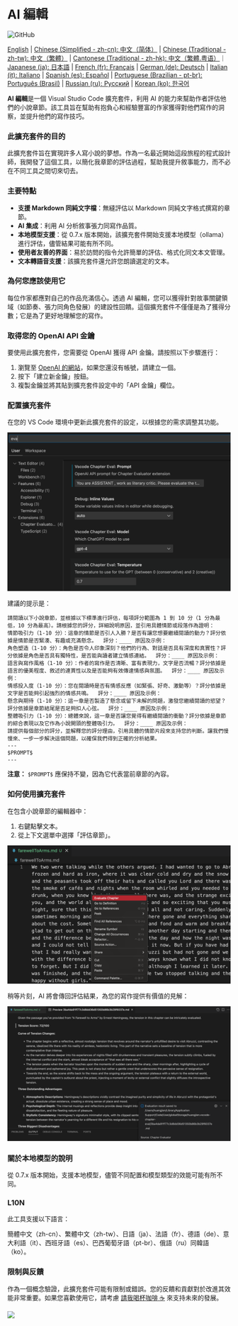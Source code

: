 # AI 編輯

![GitHub](https://img.shields.io/github/license/huangjien/vscode-chapter-eval)

[English](https://github.com/huangjien/vscode-chapter-eval/blob/main/README.md) | [Chinese (Simplified - zh-cn): 中文（简体）](https://github.com/huangjien/vscode-chapter-eval/blob/main/README.zh-cn.md) | [Chinese (Traditional - zh-tw): 中文（繁體）](https://github.com/huangjien/vscode-chapter-eval/blob/main/README.zh-tw.md) | [Cantonese (Traditional - zh-hk): 中文（繁體.粤语）](https://github.com/huangjien/vscode-chapter-eval/blob/main/README.zh-hk.md)｜[Japanese (ja): 日本語](https://github.com/huangjien/vscode-chapter-eval/blob/main/README.ja.md) | [French (fr): Français](https://github.com/huangjien/vscode-chapter-eval/blob/main/README.fr.md) | [German (de): Deutsch](https://github.com/huangjien/vscode-chapter-eval/blob/main/README.de.md) | [Italian (it): Italiano](https://github.com/huangjien/vscode-chapter-eval/blob/main/README.it.md) | [Spanish (es): Español](https://github.com/huangjien/vscode-chapter-eval/blob/main/README.es.md) | [Portuguese (Brazilian - pt-br): Português (Brasil)](https://github.com/huangjien/vscode-chapter-eval/blob/main/README.pt-br.md) | [Russian (ru): Русский](https://github.com/huangjien/vscode-chapter-eval/blob/main/README.ru.md) | [Korean (ko): 한국어](https://github.com/huangjien/vscode-chapter-eval/blob/main/README.ko.md)

**AI 編輯**是一個 Visual Studio Code 擴充套件，利用 AI 的能力來幫助作者評估他們的小說章節。該工具旨在幫助有抱負心和經驗豐富的作家獲得對他們寫作的洞察，並提升他們的寫作技巧。

### 此擴充套件的目的

此擴充套件旨在實現許多人寫小說的夢想。作為一名最近開始這段旅程的程式設計師，我開發了這個工具，以簡化我章節的評估過程，幫助我提升敘事能力，而不必在不同工具之間切來切去。

### 主要特點

- **支援 Markdown 同純文字檔**：無縫評估以 Markdown 同純文字格式撰寫的章節。
- **AI 集成**：利用 AI 分析敘事張力同寫作品質。
- **本地模型支援**：從 0.7.x 版本開始，該擴充套件開始支援本地模型（ollama）進行評估，儘管結果可能有所不同。
- **使用者友善的界面**：易於訪問的指令允許簡單的評估、格式化同文本文管理。
- **文本轉語音支援**：該擴充套件還允許您朗讀選定的文本。

### 為何您應該使用它

每位作家都應對自己的作品充滿信心。透過 AI 編輯，您可以獲得針對故事關鍵領域（如節奏、張力同角色發展）的建設性回饋。這個擴充套件不僅僅是為了獲得分數；它是為了更好地理解您的寫作。

### 取得您的 OpenAI API 金鑰

要使用此擴充套件，您需要從 OpenAI 獲得 API 金鑰。請按照以下步驟進行：

1. 瀏覽至 [OpenAI 的網站](https://platform.openai.com/account/api-keys)，如果您還沒有帳號，請建立一個。
2. 按下「建立新金鑰」按鈕。
3. 複製金鑰並將其貼到擴充套件設定中的「API 金鑰」欄位。

### 配置擴充套件

在您的 VS Code 環境中更新此擴充套件的設定，以根據您的需求調整其功能。

<img src="resources/setup.png" alt="設定" />

建議的提示是：

```
請閱讀以下小說章節，並根據以下標準進行評估，每項評分範圍為 1 到 10 分（1 分為最低，10 分為最高）。請根據您的評分，詳細說明原因，並引用具體情節或段落作為證明：
情節吸引力（1-10 分）：這章的情節是否引人入勝？是否有讓您想要繼續閱讀的動力？評分依據是情節是否緊湊、有趣或充滿懸念。  評分：____ 原因及示例：
角色塑造（1-10 分）：角色是否令人印象深刻？他們的行為、對話是否具有深度和真實性？評分依據是角色是否具有獨特性，是否能與讀者建立情感連結。  評分：____ 原因及示例：
語言與寫作風格（1-10 分）：作者的寫作是否清晰、富有表現力，文字是否流暢？評分依據是語言的優美程度、敘述的連貫性以及是否能夠有效傳達情感與氛圍。  評分：____ 原因及示例：
情感投入度（1-10 分）：您在閱讀時是否有情感反應（如緊張、好奇、激動等）？評分依據是文字是否能夠引起強烈的情感共鳴。  評分：____ 原因及示例：
懸念與期待（1-10 分）：這一章是否製造了懸念或留下未解的問題，激發您繼續閱讀的慾望？評分依據是章節結尾是否足夠扣人心弦。  評分：____ 原因及示例：
整體吸引力（1-10 分）：總體來說，這一章是否讓您覺得有繼續閱讀的衝動？評分依據是章節的綜合表現以及它作為小說開頭的整體吸引力。  評分：____ 原因及示例：
請提供每個部分的評分，並解釋您的評分理由，引用具體的情節片段來支持您的判斷。讓我們慢慢來、一步一步解決這個問題，以確保我們得到正確的分析結果。
---
$PROMPT$
---
```

**注意：** `$PROMPT$` 應保持不變，因為它代表當前章節的內容。

### 如何使用擴充套件

在包含小說章節的編輯器中：

1. 右鍵點擊文本。
2. 從上下文選單中選擇「評估章節」。

<img src="resources/evaluate.png" alt="評估章節" />

稍等片刻，AI 將會傳回評估結果，為您的寫作提供有價值的見解：

<img src="resources/evaluation_reslult.png" alt="評估結果" />

### 關於本地模型的說明

從 0.7.x 版本開始，支援本地模型，儘管不同配置和模型類型的效能可能有所不同。

### L10N

此工具支援以下語言：

簡體中文（zh-cn）、繁體中文（zh-tw）、日語（ja）、法語（fr）、德語（de）、意大利語（it）、西班牙語（es）、巴西葡萄牙語（pt-br）、俄語（ru）同韓語（ko）。

### 限制與反饋

作為一個概念驗證，此擴充套件可能有限制或錯誤。您的反饋和貢獻對於改進其效能非常重要。如果您喜歡使用它，請考慮 [請我喝杯咖啡 ☕️](https://www.buymeacoffee.com/huangjien) 來支持未來的發展。

<div >
    <a href="https://www.buymeacoffee.com/huangjien"  target="_blank" style="display: inline-block;">
        <img src="https://img.shields.io/badge/Donate-Buy%20Me%20A%20Coffee-orange.svg?style=flat-square&logo=buymeacoffee"  align="center" />
    </a>
</div>
<br />
